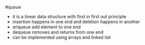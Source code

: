 #queue
  * it is a linear data structure with first in first out principle
  * insertion happens in one end and deletion happens in another
  * enqueue  add element to one end 
  * dequeue removes and returns from one end
  * can be implemented using arrays and linked list


